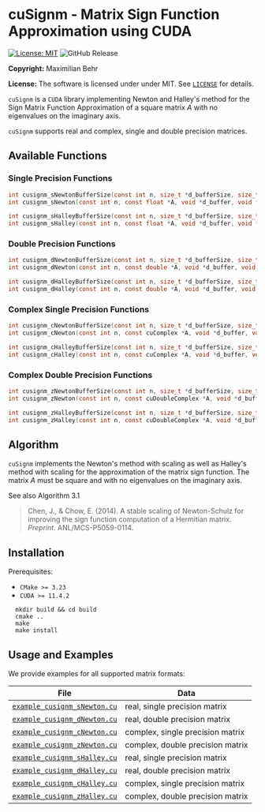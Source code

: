# cuSignm - Matrix Sign Function Approximation using CUDA

 [![License: MIT](https://img.shields.io/badge/License-MIT-yellow.svg)](https://opensource.org/licenses/MIT)
 ![GitHub Release](https://img.shields.io/github/v/release/maximilianbehr/cuSignm)

**Copyright:** Maximilian Behr

**License:** The software is licensed under under MIT. See [`LICENSE`](LICENSE) for details.

`cuSignm` is a `CUDA` library implementing Newton and Halley's method for the Sign Matrix Function Approximation of a square matrix $A$ with no eigenvalues on the imaginary axis.

`cuSignm` supports real and complex, single and double precision matrices.

## Available Functions


### Single Precision Functions
```C
int cusignm_sNewtonBufferSize(const int n, size_t *d_bufferSize, size_t *h_bufferSize);
int cusignm_sNewton(const int n, const float *A, void *d_buffer, void *h_buffer, float *S);

int cusignm_sHalleyBufferSize(const int n, size_t *d_bufferSize, size_t *h_bufferSize);
int cusignm_sHalley(const int n, const float *A, void *d_buffer, void *h_buffer, float *S);
```

### Double Precision Functions
```C
int cusignm_dNewtonBufferSize(const int n, size_t *d_bufferSize, size_t *h_bufferSize);
int cusignm_dNewton(const int n, const double *A, void *d_buffer, void *h_buffer, double *S);

int cusignm_dHalleyBufferSize(const int n, size_t *d_bufferSize, size_t *h_bufferSize);
int cusignm_dHalley(const int n, const double *A, void *d_buffer, void *h_buffer, double *S);
```

### Complex Single Precision Functions
```C
int cusignm_cNewtonBufferSize(const int n, size_t *d_bufferSize, size_t *h_bufferSize);
int cusignm_cNewton(const int n, const cuComplex *A, void *d_buffer, void *h_buffer, cuComplex *S);

int cusignm_cHalleyBufferSize(const int n, size_t *d_bufferSize, size_t *h_bufferSize);
int cusignm_cHalley(const int n, const cuComplex *A, void *d_buffer, void *h_buffer, cuComplex *S);
```

### Complex Double Precision Functions
```C
int cusignm_zNewtonBufferSize(const int n, size_t *d_bufferSize, size_t *h_bufferSize);
int cusignm_zNewton(const int n, const cuDoubleComplex *A, void *d_buffer, void *h_buffer, cuDoubleComplex *S);

int cusignm_zHalleyBufferSize(const int n, size_t *d_bufferSize, size_t *h_bufferSize);
int cusignm_zHalley(const int n, const cuDoubleComplex *A, void *d_buffer, void *h_buffer, cuDoubleComplex *S);
```


## Algorithm

`cuSignm` implements the Newton's method with scaling as well as Halley's method with scaling for the approximation of the matrix sign function.
The matrix $A$ must be square and with no eigenvalues on the imaginary axis.

See also Algorithm 3.1
> Chen, J., & Chow, E. (2014). A stable scaling of Newton-Schulz for improving the sign function computation of a Hermitian matrix. _Preprint_. ANL/MCS-P5059-0114.


## Installation

Prerequisites:
 * `CMake >= 3.23`
 * `CUDA >= 11.4.2`

```shell
  mkdir build && cd build
  cmake ..
  make
  make install
```

## Usage and Examples

We provide examples for all supported matrix formats:
  
| File                                                       | Data                                |
| -----------------------------------------------------------|-------------------------------------|
| [`example_cusignm_sNewton.cu`](example_cusignm_sNewton.cu) | real, single precision matrix       |
| [`example_cusignm_dNewton.cu`](example_cusignm_dNewton.cu) | real, double precision matrix       |
| [`example_cusignm_cNewton.cu`](example_cusignm_cNewton.cu) | complex, single precision matrix    |
| [`example_cusignm_zNewton.cu`](example_cusignm_zNewton.cu) | complex, double precision matrix    |
| [`example_cusignm_sHalley.cu`](example_cusignm_sHalley.cu) | real, single precision matrix       |
| [`example_cusignm_dHalley.cu`](example_cusignm_dHalley.cu) | real, double precision matrix       |
| [`example_cusignm_cHalley.cu`](example_cusignm_cHalley.cu) | complex, single precision matrix    |
| [`example_cusignm_zHalley.cu`](example_cusignm_zHalley.cu) | complex, double precision matrix    |
